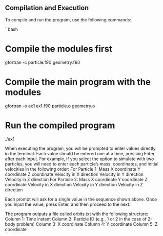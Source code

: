 
## Compilation and Execution

To compile and run the program, use the following commands:

``bash
# Compile the modules first
gfortran -c particle.f90 geometry.f90

# Compile the main program with the modules
gfortran -o ex1 ex1.f90 particle.o geometry.o

# Run the compiled program
./ex1

When executing the program, you will be prompted to enter values directly in the terminal. Each value should be entered one at a time, pressing Enter after each input. For example, if you select the option to simulate with two particles, you will need to enter each particle’s mass, coordinates, and initial velocities in the following order:
For Particle 1:
  Mass
  X coordinate
  Y coordinate
  Z coordinate
  Velocity in X direction
  Velocity in Y direction
  Velocity in Z direction
For Particle 2:
  Mass
  X coordinate
  Y coordinate
  Z coordinate
  Velocity in X direction
  Velocity in Y direction
  Velocity in Z direction

Each prompt will ask for a single value in the sequence shown above. Once you input the value, press Enter, and then proceed to the next.

The program outputs a file called orbits.txt with the following structure:
  Column 1: Time instant
  Column 2: Particle ID (e.g., 1 or 2 in the case of 2-body problem)
  Column 3: X coordinate
  Column 4: Y coordinate
  Column 5: Z coordinate
